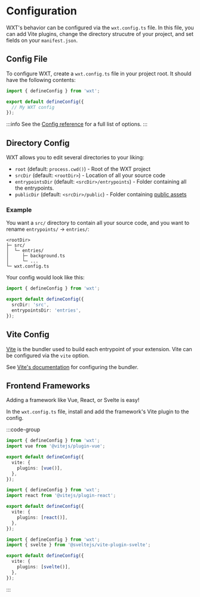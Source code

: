 # Configuration

WXT's behavior can be configured via the `wxt.config.ts` file. In this file, you can add Vite plugins, change the directory strucutre of your project, and set fields on your `manifest.json`.

## Config File

To configure WXT, create a `wxt.config.ts` file in your project root. It should have the following contents:

```ts
import { defineConfig } from 'wxt';

export default defineConfig({
  // My WXT config
});
```

:::info
See the [Config reference](/config.md) for a full list of options.
:::

## Directory Config

WXT allows you to edit several directories to your liking:

- `root` (default: `process.cwd()`) - Root of the WXT project
- `srcDir` (default: `<rootDir>`) - Location of all your source code
- `entrypointsDir` (default: `<srcDir>/entrypoints`) - Folder containing all the entrypoints.
- `publicDir` (default: `<srcDir>/public`) - Folder containing [public assets](/get-started/assets.md)

### Example

You want a `src/` directory to contain all your source code, and you want to rename `entrypoints/` &rarr; `entries/`:

```
<rootDir>
├─ src/
│  └─ entries/
│     ├─ background.ts
│     └─ ...
└─ wxt.config.ts
```

Your config would look like this:

```ts
import { defineConfig } from 'wxt';

export default defineConfig({
  srcDir: 'src',
  entrypointsDir: 'entries',
});
```

## Vite Config

[Vite](https://vitejs.dev/) is the bundler used to build each entrypoint of your extension. Vite can be configured via the `vite` option.

See [Vite's documentation](https://vitejs.dev/config/) for configuring the bundler.

## Frontend Frameworks

Adding a framework like Vue, React, or Svelte is easy!

In the `wxt.config.ts` file, install and add the framework's Vite plugin to the config.

:::code-group

```ts [Vue]
import { defineConfig } from 'wxt';
import vue from '@vitejs/plugin-vue';

export default defineConfig({
  vite: {
    plugins: [vue()],
  },
});
```

```ts [React]
import { defineConfig } from 'wxt';
import react from '@vitejs/plugin-react';

export default defineConfig({
  vite: {
    plugins: [react()],
  },
});
```

```ts [Svelte]
import { defineConfig } from 'wxt';
import { svelte } from '@sveltejs/vite-plugin-svelte';

export default defineConfig({
  vite: {
    plugins: [svelte()],
  },
});
```

:::
